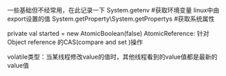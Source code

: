 
一些基础但不经常用，在此记录一下
System.getenv  #获取环境变量  linux中由export设置的值
System.getProperty\System.getPropertys #获取系统属性


  private val started = new AtomicBoolean(false)
  AtomicReference:
    针对 Object reference 的CAS(compare and set )操作  


  volatile类型：当某线程修改value的值时，其他线程看到的value值都是最新的value值





        